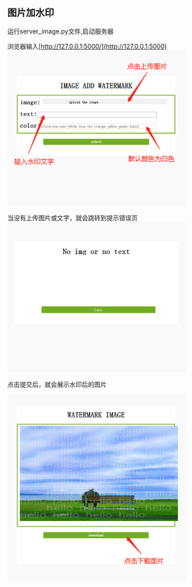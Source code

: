 ## 图片加水印

运行server_image.py文件,启动服务器

浏览器输入[http://127.0.0.1:5000/](http://127.0.0.1:5000)
<img src="index.png" width="80%" height="50%" />

当没有上传图片或文字，就会跳转到提示错误页
<img src="alert.png" width="80%" height="50%" />


点击提交后，就会展示水印后的图片

<img src="download.png" width="80%" height="50%" />










